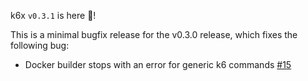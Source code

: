 <!--
SPDX-FileCopyrightText: 2023 Iván SZKIBA

SPDX-License-Identifier: AGPL-3.0-only
-->

k6x `v0.3.1` is here 🎉!

This is a minimal bugfix release for the v0.3.0 release, which fixes the following bug:

 - Docker builder stops with an error for generic k6 commands [#15](https://github.com/szkiba/k6x/issues/15)

